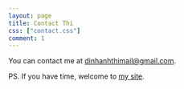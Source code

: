 ```yaml
---
layout: page
title: Contact Thi
css: ["contact.css"]
comment: 1
---
```


You can contact me at [dinhanhthimail@gmail.com](mailto:dinhanhthimail@gmail.com).

PS. If you have time, welcome to [my site](https://dinhanhthi.com).
